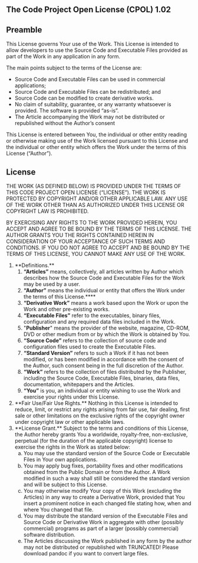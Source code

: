 The Code Project Open License (CPOL) 1.02
--------

Preamble
--------

This License governs Your use of the Work. This License is intended to
allow developers to use the Source Code and Executable Files provided as
part of the Work in any application in any form.

The main points subject to the terms of the License are:

-   Source Code and Executable Files can be used in commercial
    applications;
-   Source Code and Executable Files can be redistributed; and
-   Source Code can be modified to create derivative works.
-   No claim of suitability, guarantee, or any warranty whatsoever is
    provided. The software is provided “as-is”.
-   The Article accompanying the Work may not be distributed or
    republished without the Author’s consent

This License is entered between You, the individual or other entity
reading or otherwise making use of the Work licensed pursuant to this
License and the individual or other entity which offers the Work under
the terms of this License (“Author”).

License
-------

THE WORK (AS DEFINED BELOW) IS PROVIDED UNDER THE TERMS OF THIS CODE
PROJECT OPEN LICENSE (“LICENSE”). THE WORK IS PROTECTED BY COPYRIGHT
AND/OR OTHER APPLICABLE LAW. ANY USE OF THE WORK OTHER THAN AS
AUTHORIZED UNDER THIS LICENSE OR COPYRIGHT LAW IS PROHIBITED.

BY EXERCISING ANY RIGHTS TO THE WORK PROVIDED HEREIN, YOU ACCEPT AND
AGREE TO BE BOUND BY THE TERMS OF THIS LICENSE. THE AUTHOR GRANTS YOU
THE RIGHTS CONTAINED HEREIN IN CONSIDERATION OF YOUR ACCEPTANCE OF SUCH
TERMS AND CONDITIONS. IF YOU DO NOT AGREE TO ACCEPT AND BE BOUND BY THE
TERMS OF THIS LICENSE, YOU CANNOT MAKE ANY USE OF THE WORK.

<ol class="SpacedList">
<li>
**Definitions.**

1.  **“Articles”** means, collectively, all articles written by Author
    which describes how the Source Code and Executable Files for the
    Work may be used by a user.
2.  **“Author”** means the individual or entity that offers the Work
    under the terms of this License.****
3.  **“Derivative Work”** means a work based upon the Work or upon the
    Work and other pre-existing works.
4.  **“Executable Files”** refer to the executables, binary files,
    configuration and any required data files included in the Work.
5.  "**Publisher**" means the provider of the website, magazine, CD-ROM,
    DVD or other medium from or by which the Work is obtained by You.
6.  **“Source Code”** refers to the collection of source code and
    configuration files used to create the Executable Files.
7.  **“Standard Version”** refers to such a Work if it has not been
    modified, or has been modified in accordance with the consent of the
    Author, such consent being in the full discretion of the Author.
8.  **“Work”** refers to the collection of files distributed by the
    Publisher, including the Source Code, Executable Files, binaries,
    data files, documentation, whitepapers and the Articles.
9.  **“You”** is you, an individual or entity wishing to use the Work
    and exercise your rights under this License.

</li>
<li>
**Fair Use/Fair Use Rights.** Nothing in this License is intended to
reduce, limit, or restrict any rights arising from fair use, fair
dealing, first sale or other limitations on the exclusive rights of the
copyright owner under copyright law or other applicable laws.

</li>
<li>
**License Grant.** Subject to the terms and conditions of this License,
the Author hereby grants You a worldwide, royalty-free, non-exclusive,
perpetual (for the duration of the applicable copyright) license to
exercise the rights in the Work as stated below:

<ol class="SpacedList" style="list-style-type: lower-alpha;">
<li>
You may use the standard version of the Source Code or Executable Files
in Your own applications.

</li>
<li>
You may apply bug fixes, portability fixes and other modifications
obtained from the Public Domain or from the Author. A Work modified in
such a way shall still be considered the standard version and will be
subject to this License.

</li>
<li>
You may otherwise modify Your copy of this Work (excluding the Articles)
in any way to create a Derivative Work, provided that You insert a
prominent notice in each changed file stating how, when and where You
changed that file.

</li>
<li>
You may distribute the standard version of the Executable Files and
Source Code or Derivative Work in aggregate with other (possibly
commercial) programs as part of a larger (possibly commercial) software
distribution.

</li>
<li>
The Articles discussing the Work published in any form by the author may
not be distributed or republished with TRUNCATED! Please download pandoc
if you want to convert large files.
